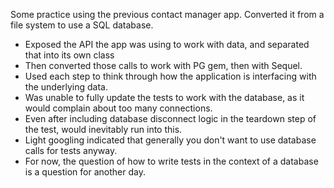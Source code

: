 Some practice using the previous contact manager app. Converted it from a file system to use a SQL database.
- Exposed the API the app was using to work with data, and separated that into its own class
- Then converted those calls to work with PG gem, then with Sequel.
- Used each step to think through how the application is interfacing with the underlying data.
- Was unable to fully update the tests to work with the database, as it would complain about too many connections.
- Even after including database disconnect logic in the teardown step of the test, would inevitably run into this.
- Light googling indicated that generally you don't want to use database calls for tests anyway.
- For now, the question of how to write tests in the context of a database is a question for another day.
